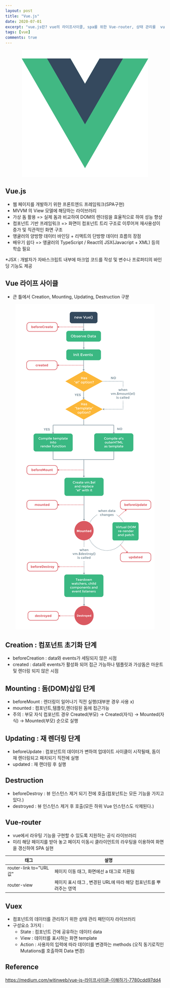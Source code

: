 ```yaml
---
layout: post
title: "Vue.js"
date: 2020-07-01
excerpt: "vue.js란? vue의 라이프사이클, spa를 위한 Vue-router, 상태 관리를  vuex"
tags: [vue]
comments: true
---
```


<p align="center"><img src="../assets/img/skill/Vue.png"></p>  


## Vue.js  
- 웹 페이지를 개발하기 위한 프론트엔드 프레임워크(SPA구현)
- MVVM 의 View 모델에 해당하는 라이브러리
- 가상 돔 활용 => 실제 돔과 비교하여 DOM의 렌더링을 효율적으로 하여 성능 향상
- 컴포넌트 기반 프레임워크 => 화면이 컴포넌트 트리 구조로 이루어져 재사용성이 증가 및 직관적인 화면 구조
- 앵귤러의 양방향 데이터 바인딩 + 리액트의 단방향 데이터 흐름의 장점
- 배우기 쉽다 => 앵귤러의 TypeScript / React의 JSX(Javacript + XML) 등의 학습 필요  

*JSX : 개발자가 자바스크립트 내부에 마크업 코드를 작성 및 변수나 프로퍼티의 바인딩 기능도 제공

## Vue 라이프 사이클

- 큰 틀에서 Creation, Mounting, Updating, Destruction 구분


<p align="center"><img src="../assets/img/skill/vue_lifecycle.png"></p>

## Creation : 컴포넌트 초기화 단계
 - beforeCreation : data와 events가 세팅되지 않은 시점
 - created : data와 events가 활성화 되어 접근 가능하나 템플릿과 가상돔은 마운트 및 렌더링 되지 않은 시점  
    
## Mounting : 돔(DOM)삽입 단계
 - beforeMount : 렌더링이 일어나기 직전 실행(대부분 경우 사용 x)
 - mounted : 컴포넌트,템플릿,렌더링된 돔에 접근가능 
 - 주의 : 부모 자식 컴포넌트 경우 Created(부모) -> Created(자식) -> Mounted(자식) -> Mounted(부모) 순으로 실행  
    
## Updating : 재 렌더링 단계
 - beforeUpdate : 컴포넌트의 데이터가 변하여 업데이트 사이클이 시작될때, 돔이 재 렌더링되고 패치되기 직전에 실행  
 - updated : 재 랜더링 후 실행
    
## Destruction
 - beforeDestroy : 뷰 인스턴스 제거 되기 전에 호출(컴포넌트는 모든 기능을 가지고 있다.)
 - destroyed : 뷰 인스턴스 제거 후 호출(모든 하위 Vue 인스턴스도 삭제된다.)
    
## Vue-router
 - vue에서 라우팅 기능을 구현할 수 있도록 지원하는 공식 라이브러리  
 - 미리 해당 페이지를 받아 놓고 페이지 이동시 클라이언트의 라우팅을 이용하여 화면을 갱신하여 SPA 실현

|태그|설명|
|----|------|
| router-link to="URL값" | 페이지 이동 태그, 화면에선 a 태그로 치환됨 |
| router-view | 페이지 표시 태그 , 변경된 URL에 따라 해당 컴포넌트를 뿌려주는 영역 |  

## Vuex
 - 컴포넌트의 데이터를 관리하기 위한 상태 관리 패턴이자 라이브러리
 - 구성요소 3가지 : 
     - State : 컴포넌트 간에 공유하는 데이터 data
     - View : 데이터를 표시하는 화면 template
     - Action : 사용자의 입력에 따라 데이터를 변경하는 methods (오직 동기로직인 Mutations를 호출하여 Data 변경)

## Reference
<a hreg="https://medium.com/witinweb/vue-js-%EB%9D%BC%EC%9D%B4%ED%94%84%EC%82%AC%EC%9D%B4%ED%81%B4-%EC%9D%B4%ED%95%B4%ED%95%98%EA%B8%B0-7780cdd97dd4">https://medium.com/witinweb/vue-js-라이프사이클-이해하기-7780cdd97dd4<a>

